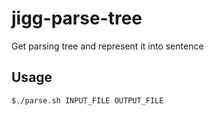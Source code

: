 # jigg-parse-tree
Get parsing tree and represent it into sentence

## Usage
```bash
$./parse.sh INPUT_FILE OUTPUT_FILE
```
